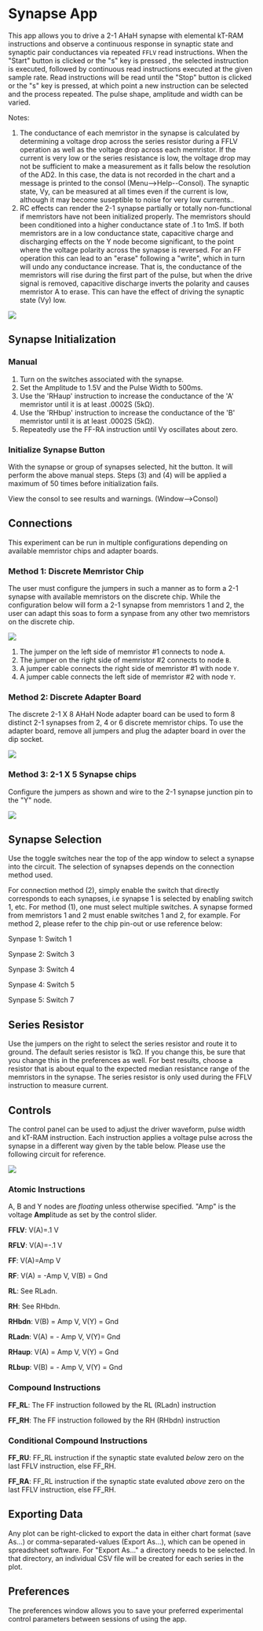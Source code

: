 # Synapse App

This app allows you to drive a 2-1 AHaH synapse with elemental kT-RAM instructions and observe a continuous response in synaptic state and synaptic pair conductances via repeated `FFLV` read instructions. When the "Start" button is clicked or the "s" key is pressed , the selected instruction is executed, followed by continuous read instructions executed at the given sample rate. Read instructions will be read until the "Stop" button is clicked or the "s" key is pressed, at which point a new instruction can be selected and the process repeated. The pulse shape, amplitude and width can be varied.

Notes:

1. The conductance of each memristor in the synapse is calculated by determining a voltage drop across the series resistor during a FFLV operation as well as the voltage drop across each memristor. If the current is very low or the series resistance is low, the voltage drop may not be sufficient to make a measurement as it falls below the resolution of the AD2. In this case, the data is not recorded in the chart and a message is printed to the consol (Menu-->Help--Consol). The synaptic state, Vy, can be measured at all times even if the current is low, although it may become suseptible to noise for very low currents..
2. RC effects can render the 2-1 synapse partially or totally non-functional if memristors have not been initialized properly. The memristors should been conditioned into a higher conductance state of .1 to 1mS. If both memristors are in a low conductance state, capacitive charge and discharging effects on the Y node become significant, to the point where the voltage polarity across the synapse is reversed. For an FF operation this can lead to an "erase" following a "write", which in turn will undo any conductance increase. That is, the conductance of the memristors will rise during the first part of the pulse, but when the drive signal is removed, capacitive discharge inverts the polarity and causes memristor A to erase. This can have the effect of driving the synaptic state (Vy) low.

![](file://help/SynapseInitialization.png)

## Synapse Initialization

### Manual

1. Turn on the switches associated with the synapse.
2. Set the Amplitude to 1.5V and the Pulse Width to 500ms.
3. Use the 'RHaup' instruction to increase the conductance of the 'A' memristor until it is at least .0002S (5kΩ). 
4. Use the 'RHbup' instruction to increase the conductance of the 'B' memristor until it is at least .0002S (5kΩ).
5. Repeatedly use the FF-RA instruction until Vy oscillates about zero.

### Initialize Synapse Button

With the synapse or group of synapses selected, hit the button. It will perform the above manual steps. Steps (3) and (4) will be applied a maximum of 50 times before initialization fails.

View the consol to see results and warnings. (Window-->Consol)

## Connections

This experiment can be run in multiple configurations depending on available memristor chips and adapter boards. 

### Method 1: Discrete Memristor Chip

The user must configure the jumpers in such a manner as to form a 2-1 synapse with available memristors on the discrete chip. While the configuration below will form a 2-1 synapse from memristors 1 and 2, the user can adapt this soas to form a synpase from any other two memristors on the discrete chip. 


![](file://help/Synapse.png)


1. The jumper on the left side of memristor #1 connects to node `A`.
1. The jumper on the right side of memristor #2 connects to node `B`.
1. A jumper cable connects the right side of memristor #1 with node `Y`.
1. A jumper cable connects the left side of memristor #2 with node `Y`.

### Method 2: Discrete Adapter Board

The discrete 2-1 X 8 AHaH Node adapter board can be used to form 8 distinct 2-1 synapses from 2, 4 or 6 discrete memristor chips. To use the adapter board, remove all jumpers and plug the adapter board in over the dip socket.


![](file://help/MDV1X_21AHaHX3R_Adaptor.png)


### Method 3: 2-1 X 5 Synapse chips

Configure the jumpers as shown and wire to the 2-1 synapse junction pin to the "Y" node. 


![](file://help/MDV21SynapseAppWith21SynapseChip.png)


## Synapse Selection

Use the toggle switches near the top of the app window to select a synapse into the circuit. The selection of synapses depends on the connection method used. 

For connection method (2), simply enable the switch that directly corresponds to each synapses, i.e synapse 1 is selected by enabling switch 1, etc. For method (1), one must select multiple switches. A synapse formed from memristors 1 and 2 must enable switches 1 and 2, for example. For method 2, please refer to the chip pin-out or use reference below:

Synpase 1: Switch 1

Synpase 2: Switch 3

Synpase 3: Switch 4

Synpase 4: Switch 5

Synpase 5: Switch 7


## Series Resistor

Use the jumpers on the right to select the series resistor and route it to ground. The default series resistor is 1kΩ. If you change this, be sure that you change this in the preferences as well. For best results, choose a resistor that is about equal to the expected median resistance range of the memristors in the synapse. The series resistor is only used during the FFLV instruction to measure current.

## Controls

The control panel can be used to adjust the driver waveform, pulse width and kT-RAM instruction. Each instruction applies a voltage pulse across the synapse in a different way given by the table below. Please use the following circuit for reference.

![](file://help/ABYCircuit.png)

### Atomic Instructions

A, B and Y nodes are *floating* unless otherwise specified. "Amp" is the voltage **Amp**litude as set by the control slider.

**FFLV**:  V(A)=.1 V

**RFLV**:  V(A)=-.1 V

**FF**:  V(A)=Amp V

**RF**:  V(A) = -Amp V, V(B) = Gnd

**RL**:  See RLadn.

**RH**: See RHbdn.

**RHbdn**:  V(B) = Amp V, V(Y) = Gnd

**RLadn**: V(A) = - Amp V, V(Y)= Gnd

**RHaup**: V(A) = Amp V, V(Y) = Gnd

**RLbup**: V(B) = - Amp V, V(Y) = Gnd

### Compound Instructions

**FF_RL**: The FF instruction followed by the RL (RLadn) instruction

**FF_RH**: The FF instruction followed by the RH (RHbdn) instruction

### Conditional Compound Instructions

**FF_RU**: FF_RL instruction if the synaptic state evaluted *below* zero on the last FFLV instruction, else FF_RH.

**FF_RA**: FF_RL instruction if the synaptic state evaluted *above* zero on the last FFLV instruction, else FF_RH.

## Exporting Data

Any plot can be right-clicked to export the data in either chart format (save As...) or comma-separated-values (Export As...), which can be opened in spreadsheet software. For "Export As..." a directory needs to be selected. In that directory, an individual CSV file will be created for each series in the plot.

## Preferences

The preferences window allows you to save your preferred experimental control parameters between sessions of using the app.